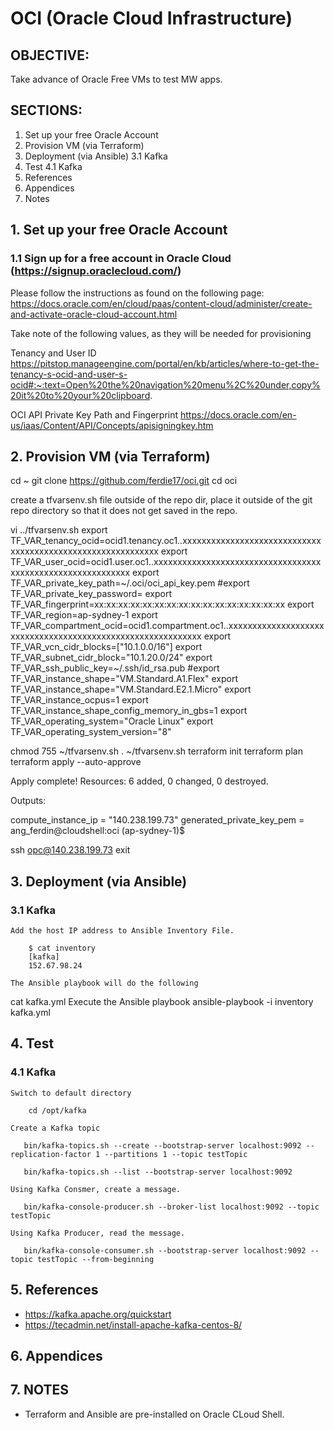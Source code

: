 # OCI (Oracle Cloud Infrastructure)

## OBJECTIVE:
Take advance  of Oracle Free VMs to test MW apps.

## SECTIONS:
1. Set up your free Oracle Account
2. Provision VM (via Terraform)
3. Deployment   (via Ansible)
   3.1 Kafka
4. Test
   4.1 Kafka
5. References
6. Appendices
7. Notes

## 1. Set up your free Oracle Account

### 1.1 Sign up for a free account in Oracle Cloud (https://signup.oraclecloud.com/)
Please follow the instructions as found on the following page: https://docs.oracle.com/en/cloud/paas/content-cloud/administer/create-and-activate-oracle-cloud-account.html

Take note of the following values, as they will be needed for provisioning

Tenancy and User ID
https://pitstop.manageengine.com/portal/en/kb/articles/where-to-get-the-tenancy-s-ocid-and-user-s-ocid#:~:text=Open%20the%20navigation%20menu%2C%20under,copy%20it%20to%20your%20clipboard.

OCI API Private Key Path and Fingerprint
https://docs.oracle.com/en-us/iaas/Content/API/Concepts/apisigningkey.htm


## 2. Provision VM (via Terraform)
cd ~
git clone https://github.com/ferdie17/oci.git
cd oci

create a tfvarsenv.sh file outside of the repo dir, place it outside of the git repo directory so that it does not get saved in the repo.

vi ../tfvarsenv.sh
export TF_VAR_tenancy_ocid=ocid1.tenancy.oc1..xxxxxxxxxxxxxxxxxxxxxxxxxxxxxxxxxxxxxxxxxxxxxxxxxxxxxxxxxxxx
export TF_VAR_user_ocid=ocid1.user.oc1..xxxxxxxxxxxxxxxxxxxxxxxxxxxxxxxxxxxxxxxxxxxxxxxxxxxxxxxxxxxx
export TF_VAR_private_key_path=~/.oci/oci_api_key.pem
#export TF_VAR_private_key_password=<put-here-private-key-password>
export TF_VAR_fingerprint=xx:xx:xx:xx:xx:xx:xx:xx:xx:xx:xx:xx:xx:xx:xx:xx
export TF_VAR_region=ap-sydney-1
export TF_VAR_compartment_ocid=ocid1.compartment.oc1..xxxxxxxxxxxxxxxxxxxxxxxxxxxxxxxxxxxxxxxxxxxxxxxxxxxxxxxxxxxx
export TF_VAR_vcn_cidr_blocks=[\"10.1.0.0/16\"]
export TF_VAR_subnet_cidr_block="10.1.20.0/24"
export TF_VAR_ssh_public_key=~/.ssh/id_rsa.pub
#export TF_VAR_instance_shape="VM.Standard.A1.Flex"
export TF_VAR_instance_shape="VM.Standard.E2.1.Micro"
export TF_VAR_instance_ocpus=1
export TF_VAR_instance_shape_config_memory_in_gbs=1
export TF_VAR_operating_system="Oracle Linux"
export TF_VAR_operating_system_version="8"

chmod 755 ~/tfvarsenv.sh
. ~/tfvarsenv.sh
terraform init
terraform plan
terraform apply --auto-approve

Apply complete! Resources: 6 added, 0 changed, 0 destroyed.

Outputs:

compute_instance_ip = "140.238.199.73"
generated_private_key_pem = <sensitive>
ang_ferdin@cloudshell:oci (ap-sydney-1)$ 

ssh opc@140.238.199.73
exit

## 3. Deployment (via Ansible)
###   3.1 Kafka
    Add the host IP address to Ansible Inventory File.
```
    $ cat inventory 
    [kafka]
    152.67.98.24
```

    The Ansible playbook will do the following
cat kafka.yml 
    Execute the Ansible playbook
ansible-playbook -i inventory kafka.yml

## 4. Test
###   4.1 Kafka
    Switch to default directory
```    cd /opt/kafka```

    Create a Kafka topic
```    bin/kafka-topics.sh --create --bootstrap-server localhost:9092 --replication-factor 1 --partitions 1 --topic testTopic ```

```    bin/kafka-topics.sh --list --bootstrap-server localhost:9092 ```

    Using Kafka Consmer, create a message.
```    bin/kafka-console-producer.sh --broker-list localhost:9092 --topic testTopic ```

    Using Kafka Producer, read the message.
```    bin/kafka-console-consumer.sh --bootstrap-server localhost:9092 --topic testTopic --from-beginning ```

## 5. References
- https://kafka.apache.org/quickstart
- https://tecadmin.net/install-apache-kafka-centos-8/

## 6. Appendices

## 7. NOTES
- Terraform and Ansible are pre-installed on Oracle CLoud Shell.
